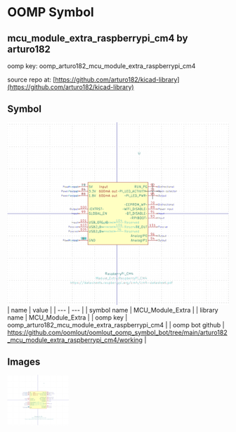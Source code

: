 # OOMP Symbol  
## mcu_module_extra_raspberrypi_cm4  by arturo182  
  
oomp key: oomp_arturo182_mcu_module_extra_raspberrypi_cm4  
  
source repo at: [https://github.com/arturo182/kicad-library](https://github.com/arturo182/kicad-library)  
## Symbol  
  
[![working.png](working_600.png)](working.png)  
| name | value | 
| --- | --- | 
| symbol name | MCU_Module_Extra | 
| library name | MCU_Module_Extra | 
| oomp key | oomp_arturo182_mcu_module_extra_raspberrypi_cm4 | 
| oomp bot github | https://github.com/oomlout/oomlout_oomp_symbol_bot/tree/main/arturo182_mcu_module_extra_raspberrypi_cm4/working | 
## Images  
  
[![working.png](working_140.png)](working.png)  
